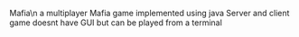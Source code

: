 Mafia\n
a multiplayer Mafia game implemented using java Server and client
game doesnt have GUI but can be played from a terminal
